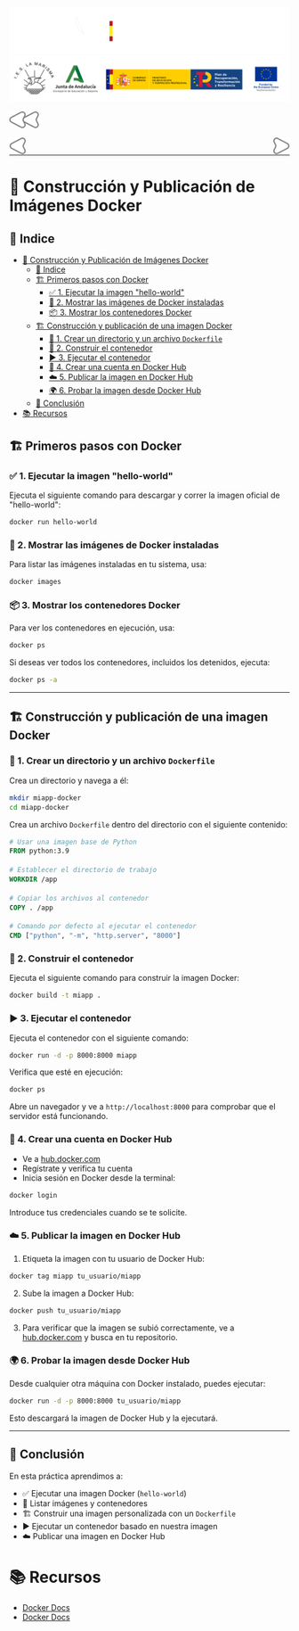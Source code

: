 ![](/.resGen/_bannerD.png#gh-dark-mode-only)
![](/.resGen/_bannerL.png#gh-light-mode-only)

<a href="../readme.md"><img src="/.resGen/_back.svg" width="52.5"></a>

<a href="../1/readme.md"><img src="/.resGen/_arrow_r.svg" width="30" align="left"></a>
<a href="../3/readme.md"><img src="/.resGen/_arrow.svg" width="30" align="right"></a>

<br>

---

# 🔨 Construcción y Publicación de Imágenes Docker

## 📌 Indice

- [🔨 Construcción y Publicación de Imágenes Docker](#-construcción-y-publicación-de-imágenes-docker)
  - [📌 Indice](#-indice)
  - [🏗️ Primeros pasos con Docker](#️-primeros-pasos-con-docker)
    - [✅ 1. Ejecutar la imagen "hello-world"](#-1-ejecutar-la-imagen-hello-world)
    - [📸 2. Mostrar las imágenes de Docker instaladas](#-2-mostrar-las-imágenes-de-docker-instaladas)
    - [📦 3. Mostrar los contenedores Docker](#-3-mostrar-los-contenedores-docker)
  - [🏗️ Construcción y publicación de una imagen Docker](#️-construcción-y-publicación-de-una-imagen-docker)
    - [📂 1. Crear un directorio y un archivo `Dockerfile`](#-1-crear-un-directorio-y-un-archivo-dockerfile)
    - [🔨 2. Construir el contenedor](#-2-construir-el-contenedor)
    - [▶️ 3. Ejecutar el contenedor](#️-3-ejecutar-el-contenedor)
    - [🔑 4. Crear una cuenta en Docker Hub](#-4-crear-una-cuenta-en-docker-hub)
    - [☁️ 5. Publicar la imagen en Docker Hub](#️-5-publicar-la-imagen-en-docker-hub)
    - [🌍 6. Probar la imagen desde Docker Hub](#-6-probar-la-imagen-desde-docker-hub)
  - [🎯 Conclusión](#-conclusión)
- [📚 Recursos](#-recursos)


## 🏗️ Primeros pasos con Docker

### ✅ 1. Ejecutar la imagen "hello-world"
Ejecuta el siguiente comando para descargar y correr la imagen oficial de "hello-world":

```sh
docker run hello-world
```

### 📸 2. Mostrar las imágenes de Docker instaladas
Para listar las imágenes instaladas en tu sistema, usa:

```sh
docker images
```

### 📦 3. Mostrar los contenedores Docker
Para ver los contenedores en ejecución, usa:

```sh
docker ps
```

Si deseas ver todos los contenedores, incluidos los detenidos, ejecuta:

```sh
docker ps -a
```

---

## 🏗️ Construcción y publicación de una imagen Docker

### 📂 1. Crear un directorio y un archivo `Dockerfile`
Crea un directorio y navega a él:

```sh
mkdir miapp-docker
cd miapp-docker
```

Crea un archivo `Dockerfile` dentro del directorio con el siguiente contenido:

```Dockerfile
# Usar una imagen base de Python
FROM python:3.9

# Establecer el directorio de trabajo
WORKDIR /app

# Copiar los archivos al contenedor
COPY . /app

# Comando por defecto al ejecutar el contenedor
CMD ["python", "-m", "http.server", "8000"]
```

### 🔨 2. Construir el contenedor
Ejecuta el siguiente comando para construir la imagen Docker:

```sh
docker build -t miapp .
```

### ▶️ 3. Ejecutar el contenedor
Ejecuta el contenedor con el siguiente comando:

```sh
docker run -d -p 8000:8000 miapp
```

Verifica que esté en ejecución:

```sh
docker ps
```

Abre un navegador y ve a `http://localhost:8000` para comprobar que el servidor está funcionando.

### 🔑 4. Crear una cuenta en Docker Hub

- Ve a [hub.docker.com](https://hub.docker.com/)
- Regístrate y verifica tu cuenta
- Inicia sesión en Docker desde la terminal:

```sh
docker login
```

Introduce tus credenciales cuando se te solicite.

### ☁️ 5. Publicar la imagen en Docker Hub

1. Etiqueta la imagen con tu usuario de Docker Hub:

```sh
docker tag miapp tu_usuario/miapp
```

2. Sube la imagen a Docker Hub:

```sh
docker push tu_usuario/miapp
```

3. Para verificar que la imagen se subió correctamente, ve a [hub.docker.com](https://hub.docker.com/) y busca en tu repositorio.

### 🌍 6. Probar la imagen desde Docker Hub

Desde cualquier otra máquina con Docker instalado, puedes ejecutar:

```sh
docker run -d -p 8000:8000 tu_usuario/miapp
```

Esto descargará la imagen de Docker Hub y la ejecutará.

---

## 🎯 Conclusión
En esta práctica aprendimos a:

- ✅ Ejecutar una imagen Docker (`hello-world`)
- 📸 Listar imágenes y contenedores
- 🏗️ Construir una imagen personalizada con un `Dockerfile`
- ▶️ Ejecutar un contenedor basado en nuestra imagen
- ☁️ Publicar una imagen en Docker Hub

# 📚 Recursos

- [Docker Docs](https://docs.docker.com/get-started/)
- [Docker Docs](https://docs.docker.com/get-started/part2/)